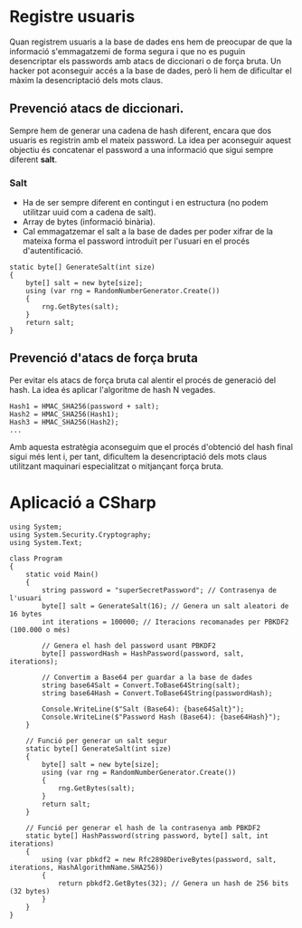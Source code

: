# Registre usuaris
Quan registrem usuaris a la base de dades ens hem de preocupar de que la informació s'emmagatzemi de forma segura i que no es puguin desencriptar els passwords amb atacs de diccionari o de força bruta. Un hacker pot aconseguir accés a la base de dades, però li hem de dificultar el màxim la desencriptació dels mots claus.  
## Prevenció atacs de diccionari.
Sempre hem de generar una cadena de hash diferent, encara que dos usuaris es registrin amb el mateix password. La idea per aconseguir aquest objectiu és concatenar el password a una informació que sigui sempre diferent **salt**.
### Salt
* Ha de ser sempre diferent en contingut i en estructura (no podem utilitzar uuid com a cadena de salt).  
* Array de bytes (informació binària).  
* Cal emmagatzemar el salt a la base de dades per poder xifrar de la mateixa forma el password introduït per l'usuari en el procés d'autentificació.
```CSharp
static byte[] GenerateSalt(int size)
{
    byte[] salt = new byte[size];
    using (var rng = RandomNumberGenerator.Create())
    {
        rng.GetBytes(salt);
    }
    return salt;
}
``` 
## Prevenció d'atacs de força bruta
Per evitar els atacs de força bruta cal alentir el procés de generació del hash. La idea és aplicar l'algoritme de hash N vegades.
```CSharp
Hash1 = HMAC_SHA256(password + salt);
Hash2 = HMAC_SHA256(Hash1);
Hash3 = HMAC_SHA256(Hash2);
...
```
Amb aquesta estratègia aconseguim que el procés d'obtenció del hash final sigui més lent i, per tant, dificultem la desencriptació dels mots claus utilitzant maquinari especialitzat o mitjançant força bruta.
# Aplicació a CSharp


```CSharp
using System;
using System.Security.Cryptography;
using System.Text;

class Program
{
    static void Main()
    {
        string password = "superSecretPassword"; // Contrasenya de l'usuari
        byte[] salt = GenerateSalt(16); // Genera un salt aleatori de 16 bytes
        int iterations = 100000; // Iteracions recomanades per PBKDF2 (100.000 o més)

        // Genera el hash del password usant PBKDF2
        byte[] passwordHash = HashPassword(password, salt, iterations);

        // Convertim a Base64 per guardar a la base de dades
        string base64Salt = Convert.ToBase64String(salt);
        string base64Hash = Convert.ToBase64String(passwordHash);

        Console.WriteLine($"Salt (Base64): {base64Salt}");
        Console.WriteLine($"Password Hash (Base64): {base64Hash}");
    }

    // Funció per generar un salt segur
    static byte[] GenerateSalt(int size)
    {
        byte[] salt = new byte[size];
        using (var rng = RandomNumberGenerator.Create())
        {
            rng.GetBytes(salt);
        }
        return salt;
    }

    // Funció per generar el hash de la contrasenya amb PBKDF2
    static byte[] HashPassword(string password, byte[] salt, int iterations)
    {
        using (var pbkdf2 = new Rfc2898DeriveBytes(password, salt, iterations, HashAlgorithmName.SHA256))
        {
            return pbkdf2.GetBytes(32); // Genera un hash de 256 bits (32 bytes)
        }
    }
}
```